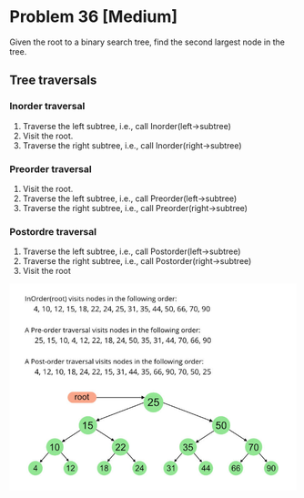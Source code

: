 # Problem 36 [Medium]

Given the root to a binary search tree, find the second largest node in the tree.

## Tree traversals
### Inorder traversal
1. Traverse the left subtree, i.e., call Inorder(left->subtree)
2. Visit the root.
3. Traverse the right subtree, i.e., call Inorder(right->subtree)

### Preorder traversal
1. Visit the root.
2. Traverse the left subtree, i.e., call Preorder(left->subtree)
3. Traverse the right subtree, i.e., call Preorder(right->subtree) 

### Postordre traversal
1. Traverse the left subtree, i.e., call Postorder(left->subtree)
2. Traverse the right subtree, i.e., call Postorder(right->subtree)
3. Visit the root

![BST](./Preorder-from-Inorder-and-Postorder-traversals.jpg)
